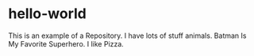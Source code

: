 # hello-world
This is an example of a Repository.
I have lots of stuff animals.
Batman Is My Favorite Superhero.
I like Pizza.
